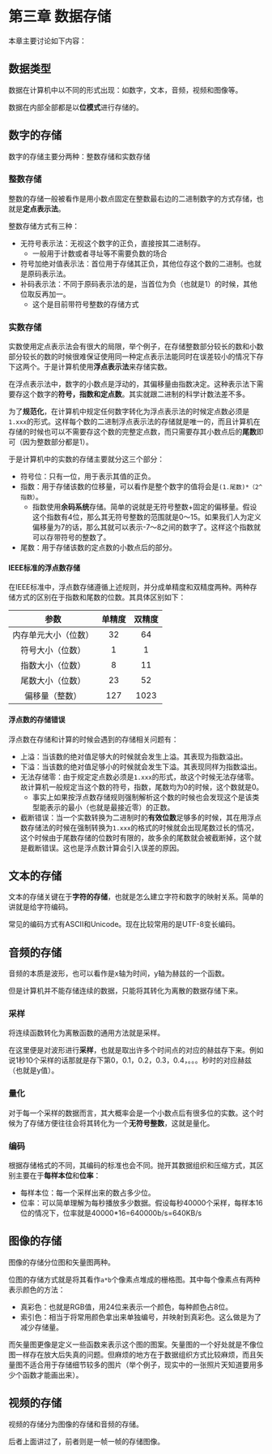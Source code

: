 # 第三章 数据存储

本章主要讨论如下内容：

## 数据类型

数据在计算机中以不同的形式出现：如数字，文本，音频，视频和图像等。

数据在内部全部都是以**位模式**进行存储的。

## 数字的存储

数字的存储主要分两种：整数存储和实数存储

### 整数存储

整数的存储一般被看作是用小数点固定在整数最右边的二进制数字的方式存储，也就是**定点表示法**。

整数存储方式有三种：

+ 无符号表示法：无视这个数字的正负，直接按其二进制存。
  + 一般用于计数或者寻址等不需要负数的场合
+ 符号加绝对值表示法：首位用于存储其正负，其他位存这个数的二进制。也就是原码表示法。
+ 补码表示法：不同于原码表示法的是，当首位为负（也就是1）的时候，其他位取反再加一。
  + 这个是目前带符号整数的存储方式

### 实数存储

实数使用定点表示法会有很大的局限，举个例子，在存储整数部分较长的数和小数部分较长的数的时候很难保证使用同一种定点表示法能同时在误差较小的情况下存下这两个。于是计算机使用**浮点表示法**来存储实数。

在浮点表示法中，数字的小数点是浮动的，其偏移量由指数决定。这种表示法下需要存这个数字的**符号，指数和定点数**。其实就跟二进制的科学计数法差不多。

为了**规范化**，在计算机中规定任何数字转化为浮点表示法的时候定点数必须是`1.xxx`的形式。这样每个数的二进制浮点表示法的存储就是唯一的，而且计算机在存储的时候也可以不需要存这个数的完整定点数，而只需要存其小数点后的**尾数**即可（因为整数部分都是1）。

于是计算机中的实数的存储主要就分这三个部分：

+ 符号位：只有一位，用于表示其值的正负。
+ 指数：用于存储该数的位移量，可以看作是整个数字的值将会是`(1.尾数)*（2^指数）`。
  + 指数使用**余码系统**存储。简单的说就是无符号整数+固定的偏移量。假设这个指数有4位，那么其无符号整数的范围就是0～15。如果我们人为定义偏移量为7的话，那么其就可以表示-7～8之间的数字了。这样这个指数就可以存带符号的整数了。
+ 尾数：用于存储该数的定点数的小数点后的部分。

#### IEEE标准的浮点数存储

在IEEE标准中，浮点数存储遵循上述规则，并分成单精度和双精度两种。两种存储方式的区别在于指数和尾数的位数。其具体区别如下：

|         参数         | 单精度 | 双精度 |
| :------------------: | :----: | :----: |
| 内存单元大小（位数） |   32   |   64   |
|   符号大小（位数）   |   1    |   1    |
|   指数大小（位数）   |   8    |   11   |
|   尾数大小（位数）   |   23   |   52   |
|    偏移量（整数）    |  127   |  1023  |

#### 浮点数的存储错误

浮点数在存储和计算的时候会遇到的存储相关问题有：

+ 上溢：当该数的绝对值足够大的时候就会发生上溢。其表现为指数溢出。
+ 下溢：当该数的绝对值足够小的时候就会发生下溢。其表现同样为指数溢出。
+ 无法存储零：由于规定定点数必须是`1.xxx`的形式，故这个时候无法存储零。故计算机一般规定当这个数的符号，指数，尾数均为0的时候，这个数就是0。
  + 事实上如果按浮点数存储规则强制解析这个数的时候也会发现这个是该类型能表示的最小（也就是最接近零）的正数。
+ 截断错误：当一个实数转换为二进制时的**有效位数**足够多的时候，其在用浮点数存储法的时候在强制转换为`1.xxx`的格式的时候就会出现尾数过长的情况，这个时候由于尾数存储的位数时有限的，故多余的尾数就会被截断掉，这个就是截断错误。这也是浮点数计算会引入误差的原因。

## 文本的存储

文本的存储关键在于**字符的存储**，也就是怎么建立字符和数字的映射关系。简单的讲就是给字符编码。

常见的编码方式有ASCII和Unicode。现在比较常用的是UTF-8变长编码。

## 音频的存储

音频的本质是波形，也可以看作是x轴为时间，y轴为赫兹的一个函数。

但是计算机并不能存储连续的数据，只能将其转化为离散的数据存储下来。

### 采样

将连续函数转化为离散函数的通用方法就是采样。

在这里便是对波形进行**采样**，也就是取出许多个时间点的对应的赫兹存下来。例如说1秒10个采样的话那就是存下第0，0.1，0.2，0.3，0.4，。。。秒时的对应赫兹（也就是y值）。

### 量化

对于每一个采样的数据而言，其大概率会是一个小数点后有很多位的实数。这个时候为了存储方便往往会将其转化为一个**无符号整数**，这就是量化。

### 编码

根据存储格式的不同，其编码的标准也会不同。抛开其数据组织和压缩方式，其区别主要在于**每样本位**和**位率**：

+ 每样本位：每一个采样出来的数占多少位。
+ 位率：可以简单理解为每秒播放多少数据。假设每秒40000个采样，每样本16位的情况下，位率就是40000*16=640000b/s=640KB/s

## 图像的存储

图像的存储分位图和矢量图两种。

位图的存储方式就是将其看作`a*b`个像素点堆成的栅格图。其中每个像素点有两种表示颜色的方法：

+ 真彩色：也就是RGB值，用24位来表示一个颜色，每种颜色占8位。
+ 索引色：相当于将常用颜色拿出来单独编号，并映射到真彩色。这么做是为了减少存储量。

而矢量图更像是定义一些函数来表示这个图的图案。矢量图的一个好处就是不像位图一样存在放大后失真的问题。但麻烦的地方在于数据组织方式比较麻烦，而且矢量图不适合用于存储细节较多的图片（举个例子，现实中的一张照片天知道要用多少个函数才能画出来）。

## 视频的存储

视频的存储分为图像的存储和音频的存储。

后者上面讲过了，前者则是一帧一帧的存储图像。

